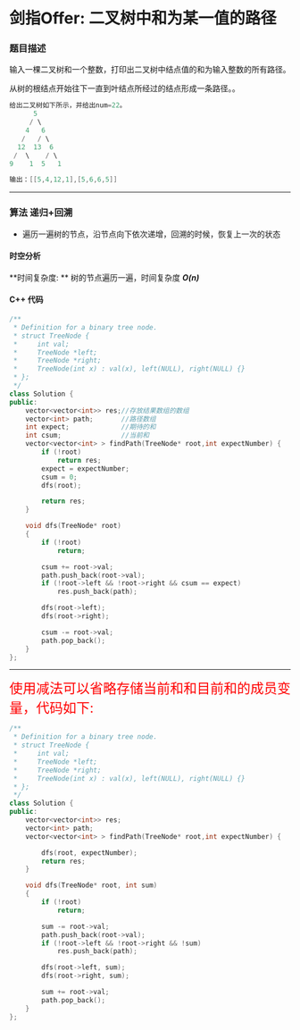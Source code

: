 # 剑指Offer:  二叉树中和为某一值的路径

### 题目描述

输入一棵二叉树和一个整数，打印出二叉树中结点值的和为输入整数的所有路径。

从树的根结点开始往下一直到叶结点所经过的结点形成一条路径。。 



```cpp
给出二叉树如下所示，并给出num=22。
      5
     / \
    4   6
   /   / \
  12  13  6
 /  \    / \
9    1  5   1

输出：[[5,4,12,1],[5,6,6,5]]
```

----------

### 算法 递归+回溯

- 遍历一遍树的节点，沿节点向下依次递增，回溯的时候，恢复上一次的状态

#### 时空分析

**时间复杂度: ** 树的节点遍历一遍，时间复杂度 ***O(n)***

#### C++ 代码

```cpp
/**
 * Definition for a binary tree node.
 * struct TreeNode {
 *     int val;
 *     TreeNode *left;
 *     TreeNode *right;
 *     TreeNode(int x) : val(x), left(NULL), right(NULL) {}
 * };
 */
class Solution {
public:
    vector<vector<int>> res;//存放结果数组的数组
    vector<int> path;       //路径数组
    int expect;			    //期待的和
    int csum;               //当前和
    vector<vector<int> > findPath(TreeNode* root,int expectNumber) {
        if (!root)
            return res;
        expect = expectNumber;
        csum = 0;
        dfs(root);

        return res;
    }

    void dfs(TreeNode* root)
    {
        if (!root)
            return;

        csum += root->val;
        path.push_back(root->val);
        if (!root->left && !root->right && csum == expect)
            res.push_back(path);

        dfs(root->left);
        dfs(root->right);

        csum -= root->val;
        path.pop_back();
    }
};
```

----

<font color = red size = 5>使用减法可以省略存储当前和和目前和的成员变量，代码如下:</font>

```cpp
/**
 * Definition for a binary tree node.
 * struct TreeNode {
 *     int val;
 *     TreeNode *left;
 *     TreeNode *right;
 *     TreeNode(int x) : val(x), left(NULL), right(NULL) {}
 * };
 */
class Solution {
public:
    vector<vector<int>> res;
    vector<int> path;
    vector<vector<int> > findPath(TreeNode* root,int expectNumber) {

        dfs(root, expectNumber);
        return res;
    }

    void dfs(TreeNode* root, int sum)
    {
        if (!root)
            return;

        sum -= root->val;
        path.push_back(root->val);
        if (!root->left && !root->right && !sum)
            res.push_back(path);

        dfs(root->left, sum);
        dfs(root->right, sum);

        sum += root->val;
        path.pop_back();
    }
};
```

